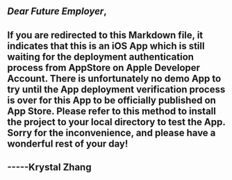## ***Dear Future Employer***, 
## If you are redirected to this Markdown file, it indicates that this is an iOS App which is still waiting for the deployment authentication process from AppStore on Apple Developer Account. There is unfortunately no demo App to try until the App deployment verification process is over for this App to be officially published on App Store. Please refer to this method to install the project to your local directory to test the App. Sorry for the inconvenience, and please have a wonderful rest of your day! 
## -----Krystal Zhang
